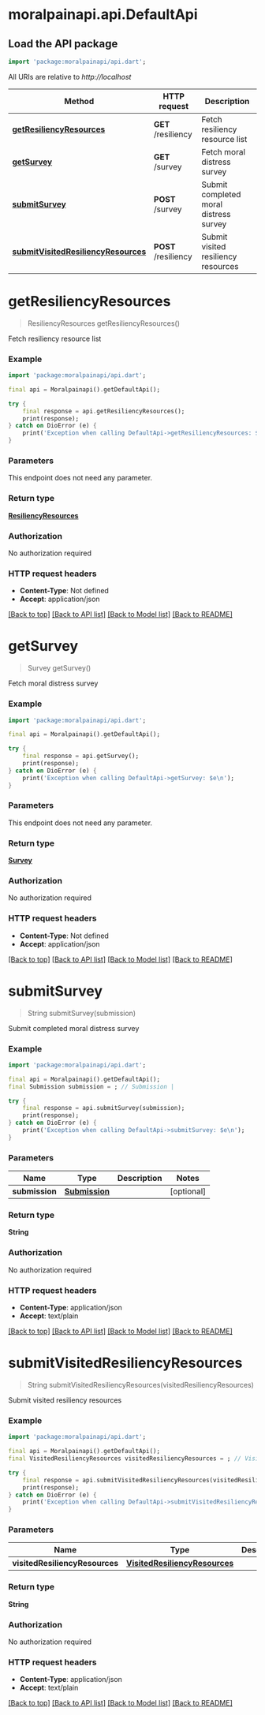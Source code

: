 # moralpainapi.api.DefaultApi

## Load the API package
```dart
import 'package:moralpainapi/api.dart';
```

All URIs are relative to *http://localhost*

Method | HTTP request | Description
------------- | ------------- | -------------
[**getResiliencyResources**](DefaultApi.md#getresiliencyresources) | **GET** /resiliency | Fetch resiliency resource list
[**getSurvey**](DefaultApi.md#getsurvey) | **GET** /survey | Fetch moral distress survey
[**submitSurvey**](DefaultApi.md#submitsurvey) | **POST** /survey | Submit completed moral distress survey
[**submitVisitedResiliencyResources**](DefaultApi.md#submitvisitedresiliencyresources) | **POST** /resiliency | Submit visited resiliency resources


# **getResiliencyResources**
> ResiliencyResources getResiliencyResources()

Fetch resiliency resource list

### Example
```dart
import 'package:moralpainapi/api.dart';

final api = Moralpainapi().getDefaultApi();

try {
    final response = api.getResiliencyResources();
    print(response);
} catch on DioError (e) {
    print('Exception when calling DefaultApi->getResiliencyResources: $e\n');
}
```

### Parameters
This endpoint does not need any parameter.

### Return type

[**ResiliencyResources**](ResiliencyResources.md)

### Authorization

No authorization required

### HTTP request headers

 - **Content-Type**: Not defined
 - **Accept**: application/json

[[Back to top]](#) [[Back to API list]](../README.md#documentation-for-api-endpoints) [[Back to Model list]](../README.md#documentation-for-models) [[Back to README]](../README.md)

# **getSurvey**
> Survey getSurvey()

Fetch moral distress survey

### Example
```dart
import 'package:moralpainapi/api.dart';

final api = Moralpainapi().getDefaultApi();

try {
    final response = api.getSurvey();
    print(response);
} catch on DioError (e) {
    print('Exception when calling DefaultApi->getSurvey: $e\n');
}
```

### Parameters
This endpoint does not need any parameter.

### Return type

[**Survey**](Survey.md)

### Authorization

No authorization required

### HTTP request headers

 - **Content-Type**: Not defined
 - **Accept**: application/json

[[Back to top]](#) [[Back to API list]](../README.md#documentation-for-api-endpoints) [[Back to Model list]](../README.md#documentation-for-models) [[Back to README]](../README.md)

# **submitSurvey**
> String submitSurvey(submission)

Submit completed moral distress survey

### Example
```dart
import 'package:moralpainapi/api.dart';

final api = Moralpainapi().getDefaultApi();
final Submission submission = ; // Submission | 

try {
    final response = api.submitSurvey(submission);
    print(response);
} catch on DioError (e) {
    print('Exception when calling DefaultApi->submitSurvey: $e\n');
}
```

### Parameters

Name | Type | Description  | Notes
------------- | ------------- | ------------- | -------------
 **submission** | [**Submission**](Submission.md)|  | [optional] 

### Return type

**String**

### Authorization

No authorization required

### HTTP request headers

 - **Content-Type**: application/json
 - **Accept**: text/plain

[[Back to top]](#) [[Back to API list]](../README.md#documentation-for-api-endpoints) [[Back to Model list]](../README.md#documentation-for-models) [[Back to README]](../README.md)

# **submitVisitedResiliencyResources**
> String submitVisitedResiliencyResources(visitedResiliencyResources)

Submit visited resiliency resources

### Example
```dart
import 'package:moralpainapi/api.dart';

final api = Moralpainapi().getDefaultApi();
final VisitedResiliencyResources visitedResiliencyResources = ; // VisitedResiliencyResources | 

try {
    final response = api.submitVisitedResiliencyResources(visitedResiliencyResources);
    print(response);
} catch on DioError (e) {
    print('Exception when calling DefaultApi->submitVisitedResiliencyResources: $e\n');
}
```

### Parameters

Name | Type | Description  | Notes
------------- | ------------- | ------------- | -------------
 **visitedResiliencyResources** | [**VisitedResiliencyResources**](VisitedResiliencyResources.md)|  | [optional] 

### Return type

**String**

### Authorization

No authorization required

### HTTP request headers

 - **Content-Type**: application/json
 - **Accept**: text/plain

[[Back to top]](#) [[Back to API list]](../README.md#documentation-for-api-endpoints) [[Back to Model list]](../README.md#documentation-for-models) [[Back to README]](../README.md)

